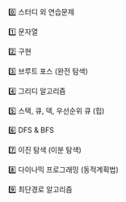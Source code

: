 0️⃣ 스터디 외 연습문제

1️⃣ 문자열

2️⃣ 구현

3️⃣ 브루트 포스 (완전 탐색)

4️⃣ 그리디 알고리즘

5️⃣ 스택, 큐, 덱, 우선순위 큐 (힙)

6️⃣ DFS & BFS

7️⃣ 이진 탐색 (이분 탐색)

8️⃣ 다이나믹 프로그래밍 (동적계획법)

9️⃣ 최단경로 알고리즘
